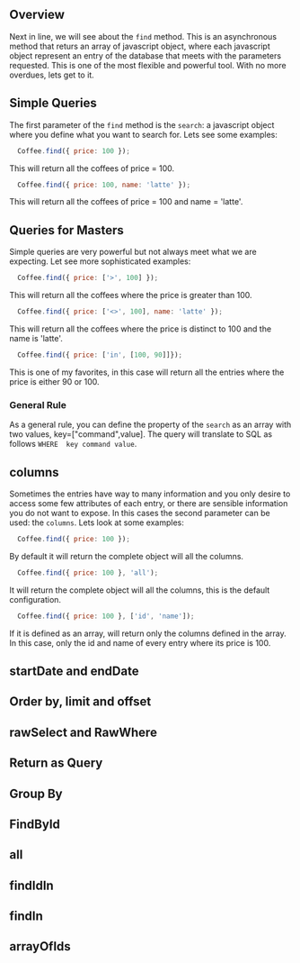 ## Overview

Next in line, we will see about the `find` method. This is an asynchronous method that returs an array of javascript object, where each javascript object represent an entry of the database that meets with the parameters requested. This is one of the most flexible and powerful tool. With no more overdues, lets get to it.


## Simple Queries

The first parameter of the `find` method is the `search`: a javascript object where you define what you want to search for. Lets see some examples:

```javascript
  Coffee.find({ price: 100 });
```

This will return all the coffees of price = 100.

```javascript
  Coffee.find({ price: 100, name: 'latte' });
```

This will return all the coffees of price = 100 and name = 'latte'.


## Queries for Masters

Simple queries are very powerful but not always meet what we are expecting. Let see more sophisticated examples:

```javascript
  Coffee.find({ price: ['>', 100] });
```

This will return all the coffees where the price is greater than 100.

```javascript
  Coffee.find({ price: ['<>', 100], name: 'latte' });
```

This will return all the coffees where the price is distinct to 100 and the name is 'latte'.

```javascript
  Coffee.find({ price: ['in', [100, 90]]});
```

 This is one of my favorites, in this case will return all the entries where the price is either 90 or 100. 

### General Rule

 As a general rule, you can define the property of the `search` as an array with two values, key=["command",value]. The query will translate to SQL as follows `WHERE  key command value`.


## columns

Sometimes the entries have way to many information and you only desire to access some few attributes of each entry, or there are sensible information you do not want to expose. In this cases the second parameter can be used: the `columns`. Lets look at some examples:

```javascript
  Coffee.find({ price: 100 });
```

By default it will return the complete object will all the columns.


```javascript
  Coffee.find({ price: 100 }, 'all');
```

It will return the complete object will all the columns, this is the default configuration.

```javascript
  Coffee.find({ price: 100 }, ['id', 'name']);
```

If it is defined as an array, will return only the columns defined in the array. In this case, only the id and name of every entry where its price is 100.



## startDate and endDate


## Order by, limit and offset

## rawSelect and RawWhere

## Return as Query

## Group By

## FindById


## all

## findIdIn

## findIn

## arrayOfIds



